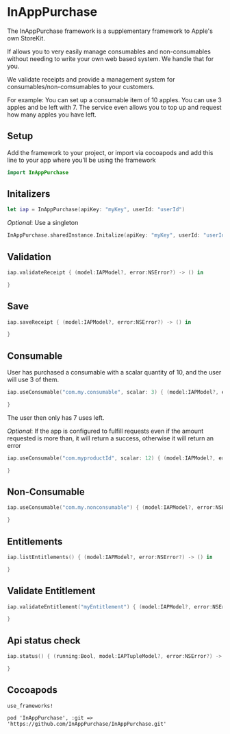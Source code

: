 # InAppPurchase

The InAppPurchase framework is a supplementary framework to Apple's own StoreKit.

If allows you to very easily manage consumables and non-consumables without needing
to write your own web based system. We handle that for you.

We validate receipts and provide a management system for consumables/non-comsumables 
to your customers.

For example: You can set up a consumable item of 10 apples. You can use 3 apples and 
be left with 7. The service even allows you to top up and request how many apples
you have left.


## Setup

Add the framework to your project, or import via cocoapods and add this line to your
app where you'll be using the framework

```swift
import InAppPurchase
```


## Initalizers

```swift
let iap = InAppPurchase(apiKey: "myKey", userId: "userId")
```

*Optional*: Use a singleton

```swift
InAppPurchase.sharedInstance.Initalize(apiKey: "myKey", userId: "userId")
```

## Validation

```swift
iap.validateReceipt { (model:IAPModel?, error:NSError?) -> () in

}
```

## Save

```swift
iap.saveReceipt { (model:IAPModel?, error:NSError?) -> () in

}
```

## Consumable

User has purchased a consumable with a scalar quantity of 10, and the user will use 3
of them.

```swift
iap.useConsumable("com.my.consumable", scalar: 3) { (model:IAPModel?, error:NSError?) -> () in

}
```

The user then only has 7 uses left.

*Optional*: If the app is configured to fulfill requests even if the amount requested 
is more than, it will return a success, otherwise it will return an error

```swift
iap.useConsumable("com.myproductId", scalar: 12) { (model:IAPModel?, error:NSError?) -> () in

}
```

## Non-Consumable

```swift
iap.useConsumable("com.my.nonconsumable") { (model:IAPModel?, error:NSError?) -> () in

}
```

## Entitlements

```swift
iap.listEntitlements() { (model:IAPModel?, error:NSError?) -> () in

}
```

## Validate Entitlement

```swift
iap.validateEntitlement("myEntitlement") { (model:IAPModel?, error:NSError?) -> () in

}
```

## Api status check

```swift
iap.status() { (running:Bool, model:IAPTupleModel?, error:NSError?) -> () in

}
```

## Cocoapods

```
use_frameworks!

pod 'InAppPurchase', :git => 'https://github.com/InAppPurchase/InAppPurchase.git'
```
